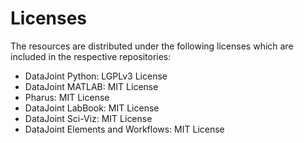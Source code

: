 # Licenses

The resources are distributed under the following licenses which are included in the
respective repositories:

- DataJoint Python: LGPLv3 License
- DataJoint MATLAB: MIT License
- Pharus: MIT License
- DataJoint LabBook: MIT License
- DataJoint Sci-Viz: MIT License
- DataJoint Elements and Workflows: MIT License
